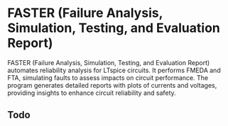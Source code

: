 
# FASTER (Failure Analysis, Simulation, Testing, and Evaluation Report) 

FASTER (Failure Analysis, Simulation, Testing, and Evaluation Report) automates reliability analysis for LTspice circuits. It performs FMEDA and FTA, simulating faults to assess impacts on circuit performance. The program generates detailed reports with plots of currents and voltages, providing insights to enhance circuit reliability and safety.

## Todo
    
    
